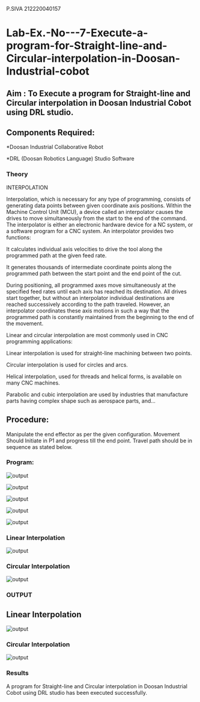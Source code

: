 P.SIVA 212220040157

# Lab-Ex.-No---7-Execute-a-program-for-Straight-line-and-Circular-interpolation-in-Doosan-Industrial-cobot
## Aim : To Execute a program for Straight-line and Circular interpolation in Doosan Industrial Cobot using DRL studio.

## Components Required:

*Doosan Industrial Collaborative Robot

*DRL (Doosan Robotics Language) Studio Software

### Theory 
INTERPOLATION

Interpolation, which is necessary for any type of programming, consists of generating data points between given coordinate axis positions. Within the Machine Control Unit (MCU), a device called an interpolator causes the drives to move simultaneously from the start to the end of the command. The interpolator is either an electronic hardware device for a NC system, or a software program for a CNC system. An interpolator provides two functions:

It calculates individual axis velocities to drive the tool along the programmed path at the given feed rate.

It generates thousands of intermediate coordinate points along the programmed path between the start point and the end point of the cut.

During positioning, all programmed axes move simultaneously at the specified feed rates until each axis has reached its destination. All drives start together, but without an interpolator individual destinations are reached successively according to the path traveled. However, an interpolator coordinates these axis motions in such a way that the programmed path is constantly maintained from the beginning to the end of the movement.

Linear and circular interpolation are most commonly used in CNC programming applications:

Linear interpolation is used for straight-line machining between two points.

Circular interpolation is used for circles and arcs.

Helical interpolation, used for threads and helical forms, is available on many CNC machines.

Parabolic and cubic interpolation are used by industries that manufacture parts having complex shape such as aerospace parts, and...

## Procedure:

Manipulate the end effector as per the given configuration. Movement Should Initiate in P1 and progress till the end point. Travel path should be in sequence as stated below.


### Program:
![output](https://github.com/RuchithaReddy28/Lab-Ex.-No---7-Execute-a-program-for-Straight-line-and-Circular-interpolation-in-Doosan-Industrial-C/blob/main/k7.1.png?raw=true)

![output](https://github.com/RuchithaReddy28/Lab-Ex.-No---7-Execute-a-program-for-Straight-line-and-Circular-interpolation-in-Doosan-Industrial-C/blob/main/k7.2.png?raw=true)

![output](https://github.com/RuchithaReddy28/Lab-Ex.-No---7-Execute-a-program-for-Straight-line-and-Circular-interpolation-in-Doosan-Industrial-C/blob/main/k7.3.png?raw=true)

![output](https://github.com/RuchithaReddy28/Lab-Ex.-No---7-Execute-a-program-for-Straight-line-and-Circular-interpolation-in-Doosan-Industrial-C/blob/main/k7.4.png?raw=true)

![output](https://github.com/RuchithaReddy28/Lab-Ex.-No---7-Execute-a-program-for-Straight-line-and-Circular-interpolation-in-Doosan-Industrial-C/blob/main/k7.5.png?raw=true)

### Linear Interpolation
![output](https://github.com/RuchithaReddy28/Lab-Ex.-No---7-Execute-a-program-for-Straight-line-and-Circular-interpolation-in-Doosan-Industrial-C/blob/main/k7.6.png?raw=true)

### Circular Interpolation
![output](https://github.com/RuchithaReddy28/Lab-Ex.-No---7-Execute-a-program-for-Straight-line-and-Circular-interpolation-in-Doosan-Industrial-C/blob/main/k7.7.png?raw=true)

### OUTPUT
## Linear Interpolation
![output](https://github.com/RuchithaReddy28/Lab-Ex.-No---7-Execute-a-program-for-Straight-line-and-Circular-interpolation-in-Doosan-Industrial-C/blob/main/k7.8.png?raw=true)

### Circular Interpolation
![output](https://github.com/RuchithaReddy28/Lab-Ex.-No---7-Execute-a-program-for-Straight-line-and-Circular-interpolation-in-Doosan-Industrial-C/blob/main/k7.9.png?raw=true)

### Results 
A program for Straight-line and Circular interpolation in Doosan Industrial Cobot using DRL studio has been executed successfully.

 
